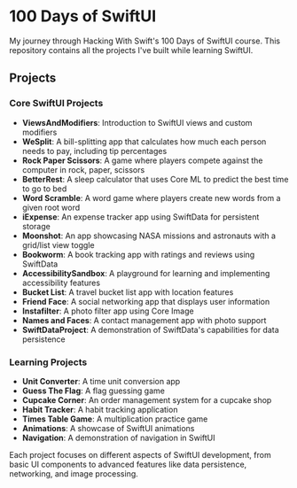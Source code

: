 # 100 Days of SwiftUI

My journey through Hacking With Swift's 100 Days of SwiftUI course. This repository contains all the projects I've built while learning SwiftUI.

## Projects

### Core SwiftUI Projects
- **ViewsAndModifiers**: Introduction to SwiftUI views and custom modifiers
- **WeSplit**: A bill-splitting app that calculates how much each person needs to pay, including tip percentages
- **Rock Paper Scissors**: A game where players compete against the computer in rock, paper, scissors
- **BetterRest**: A sleep calculator that uses Core ML to predict the best time to go to bed
- **Word Scramble**: A word game where players create new words from a given root word
- **iExpense**: An expense tracker app using SwiftData for persistent storage
- **Moonshot**: An app showcasing NASA missions and astronauts with a grid/list view toggle
- **Bookworm**: A book tracking app with ratings and reviews using SwiftData
- **AccessibilitySandbox**: A playground for learning and implementing accessibility features
- **Bucket List**: A travel bucket list app with location features
- **Friend Face**: A social networking app that displays user information
- **Instafilter**: A photo filter app using Core Image
- **Names and Faces**: A contact management app with photo support
- **SwiftDataProject**: A demonstration of SwiftData's capabilities for data persistence

### Learning Projects
- **Unit Converter**: A time unit conversion app
- **Guess The Flag**: A flag guessing game
- **Cupcake Corner**: An order management system for a cupcake shop
- **Habit Tracker**: A habit tracking application
- **Times Table Game**: A multiplication practice game
- **Animations**: A showcase of SwiftUI animations
- **Navigation**: A demonstration of navigation in SwiftUI

Each project focuses on different aspects of SwiftUI development, from basic UI components to advanced features like data persistence, networking, and image processing.
